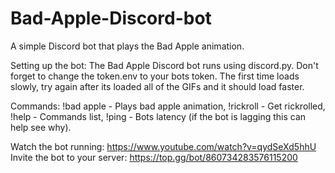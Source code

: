 # Bad-Apple-Discord-bot
A simple Discord bot that plays the Bad Apple animation.

Setting up the bot:
The Bad Apple Discord bot runs using discord.py. Don't forget to change the token.env to your bots token. The first time loads slowly, try again after its loaded all of the GIFs and it should load faster.         

Commands: 
!bad apple - Plays bad apple animation, !rickroll - Get rickrolled, !help - Commands list, !ping - Bots latency (if the bot is lagging this can help see why).

Watch the bot running:   https://www.youtube.com/watch?v=qydSeXd5hhU
Invite the bot to your server:   https://top.gg/bot/860734283576115200

